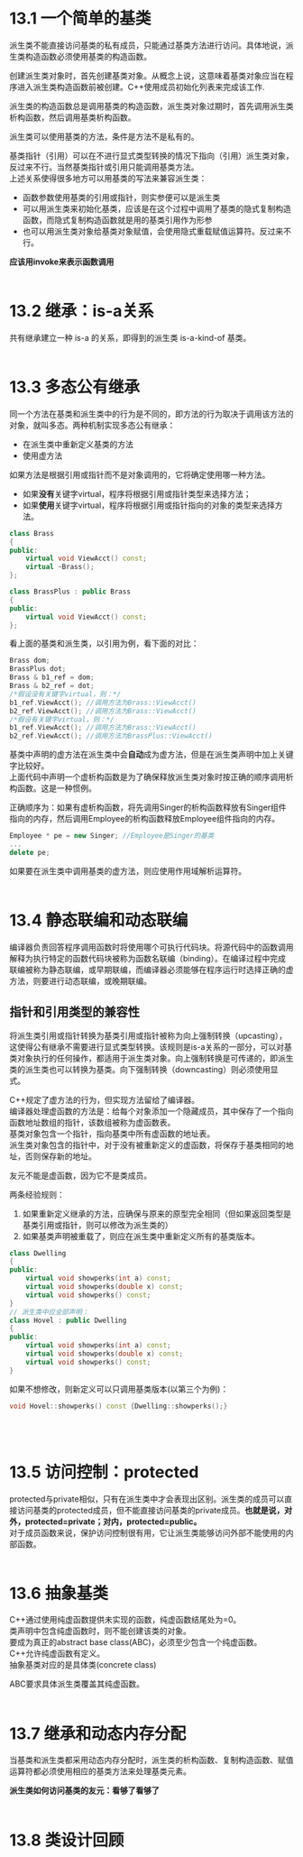 # 13.1 一个简单的基类
派生类不能直接访问基类的私有成员，只能通过基类方法进行访问。具体地说，派生类构造函数必须使用基类的构造函数。

创建派生类对象时，首先创建基类对象。从概念上说，这意味着基类对象应当在程序进入派生类构造函数前被创建。C++使用成员初始化列表来完成该工作.

派生类的构造函数总是调用基类的构造函数，派生类对象过期时，首先调用派生类析构函数，然后调用基类析构函数。

派生类可以使用基类的方法，条件是方法不是私有的。

基类指针（引用）可以在不进行显式类型转换的情况下指向（引用）派生类对象，反过来不行。当然基类指针或引用只能调用基类方法。  
上述关系使得很多地方可以用基类的写法来兼容派生类：
- 函数参数使用基类的引用或指针，则实参便可以是派生类
- 可以用派生类来初始化基类，应该是在这个过程中调用了基类的隐式复制构造函数，而隐式复制构造函数就是用的基类引用作为形参
- 也可以用派生类对象给基类对象赋值，会使用隐式重载赋值运算符。反过来不行。

**应该用invoke来表示函数调用**
<br><br>

# 13.2 继承：is-a关系
共有继承建立一种 is-a 的关系，即得到的派生类 is-a-kind-of 基类。
<br><br>

# 13.3 多态公有继承
同一个方法在基类和派生类中的行为是不同的，即方法的行为取决于调用该方法的对象，就叫多态。两种机制实现多态公有继承：
- 在派生类中重新定义基类的方法
- 使用虚方法

如果方法是根据引用或指针而不是对象调用的，它将确定使用哪一种方法。
- 如果**没有**关键字virtual，程序将根据引用或指针类型来选择方法；
- 如果**使用**关键字virtual，程序将根据引用或指针指向的对象的类型来选择方法。
```c++
class Brass
{
public:
    virtual void ViewAcct() const;
    virtual ~Brass();
};

class BrassPlus : public Brass
{
public:
    virtual void ViewAcct() const;
};
```
看上面的基类和派生类，以引用为例，看下面的对比：
```c++
Brass dom;
BrassPlus dot;
Brass & b1_ref = dom;
Brass & b2_ref = dot;
/*假设没有关键字virtual，则：*/
b1_ref.ViewAcct(); //调用方法为Brass::ViewAcct()
b2_ref.ViewAcct(); //调用方法为Brass::ViewAcct()
/*假设有关键字virtual，则：*/
b1_ref.ViewAcct(); //调用方法为Brass::ViewAcct()
b2_ref.ViewAcct(); //调用方法为BrassPlus::ViewAcct()
```
基类中声明的虚方法在派生类中会**自动**成为虚方法，但是在派生类声明中加上关键字比较好。  
上面代码中声明一个虚析构函数是为了确保释放派生类对象时按正确的顺序调用析构函数。这是一种惯例。

正确顺序为：如果有虚析构函数，将先调用Singer的析构函数释放有Singer组件指向的内存，然后调用Employee的析构函数释放Employee组件指向的内存。
```c++
Employee * pe = new Singer; //Employee是Singer的基类
...
delete pe;
```

如果要在派生类中调用基类的虚方法，则应使用作用域解析运算符。
<br><br>

# 13.4 静态联编和动态联编
编译器负责回答程序调用函数时将使用哪个可执行代码块。将源代码中的函数调用解释为执行特定的函数代码块被称为函数名联编（binding）。在编译过程中完成联编被称为静态联编，或早期联编，而编译器必须能够在程序运行时选择正确的虚方法，则要进行动态联编，或晚期联编。

## 指针和引用类型的兼容性
将派生类引用或指针转换为基类引用或指针被称为向上强制转换（upcasting），这使得公有继承不需要进行显式类型转换。该规则是is-a关系的一部分，可以对基类对象执行的任何操作，都适用于派生类对象。向上强制转换是可传递的，即派生类的派生类也可以转换为基类。向下强制转换（downcasting）则必须使用显式。

C++规定了虚方法的行为，但实现方法留给了编译器。  
编译器处理虚函数的方法是：给每个对象添加一个隐藏成员，其中保存了一个指向函数地址数组的指针，该数组被称为虚函数表。  
基类对象包含一个指针，指向基类中所有虚函数的地址表。  
派生类对象包含的指针中，对于没有被重新定义的虚函数，将保存于基类相同的地址，否则保存新的地址。

友元不能是虚函数，因为它不是类成员。

两条经验规则：  
1. 如果重新定义继承的方法，应确保与原来的原型完全相同（但如果返回类型是基类引用或指针，则可以修改为派生类的）
2. 如果基类声明被重载了，则应在派生类中重新定义所有的基类版本。
```c++
class Dwelling
{
public:
    virtual void showperks(int a) const;
    virtual void showperks(double x) const;
    virtual void showperks() const;
}
// 派生类中应全部声明：
class Hovel : public Dwelling
{
public:
    virtual void showperks(int a) const;
    virtual void showperks(double x) const;
    virtual void showperks() const;
}
```
如果不想修改，则新定义可以只调用基类版本(以第三个为例)：
```c++
void Hovel::showperks() const {Dwelling::showperks();}
```
<br><br>

# 13.5 访问控制：protected
protected与private相似，只有在派生类中才会表现出区别。派生类的成员可以直接访问基类的protected成员，但不能直接访问基类的private成员。**也就是说，对外，protected=private；对内，protected=public。**  
对于成员函数来说，保护访问控制很有用，它让派生类能够访问外部不能使用的内部函数。
<br><br>

# 13.6 抽象基类
C++通过使用纯虚函数提供未实现的函数，纯虚函数结尾处为=0。  
类声明中包含纯虚函数时，则不能创建该类的对象。  
要成为真正的abstract base class(ABC)，必须至少包含一个纯虚函数。  
C++允许纯虚函数有定义。  
抽象基类对应的是具体类(concrete class)

ABC要求具体派生类覆盖其纯虚函数。
<br><br>

# 13.7 继承和动态内存分配
当基类和派生类都采用动态内存分配时，派生类的析构函数、复制构造函数、赋值运算符都必须使用相应的基类方法来处理基类元素。

**派生类如何访问基类的友元：看够了看够了**
<br><br>

# 13.8 类设计回顾
